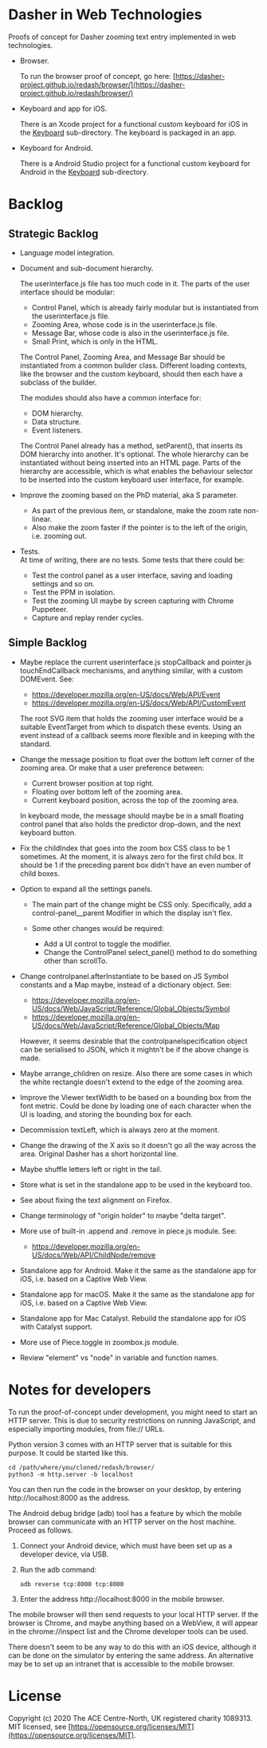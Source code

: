 # Dasher in Web Technologies
Proofs of concept for Dasher zooming text entry implemented in web technologies.

-   Browser.

    To run the browser proof of concept, go here:
    [https://dasher-project.github.io/redash/browser/](https://dasher-project.github.io/redash/browser/)

-   Keyboard and app for iOS.

    There is an Xcode project for a functional custom keyboard for iOS in the
    [Keyboard](Keyboard) sub-directory. The keyboard is packaged in an app.

-   Keyboard for Android.

    There is a Android Studio project for a functional custom keyboard for
    Android in the [Keyboard](Keyboard) sub-directory.

# Backlog
## Strategic Backlog

-   Language model integration.

-   Document and sub-document hierarchy.

    The userinterface.js file has too much code in it. The parts of the user
    interface should be modular:

    -   Control Panel, which is already fairly modular but is instantiated from
        the userinterface.js file.
    -   Zooming Area, whose code is in the userinterface.js file.
    -   Message Bar, whose code is also in the userinterface.js file.
    -   Small Print, which is only in the HTML.

    The Control Panel, Zooming Area, and Message Bar should be instantiated from
    a common builder class. Different loading contexts, like the browser and the
    custom keyboard, should then each have a subclass of the builder.

    The modules should also have a common interface for:

    -   DOM hierarchy.
    -   Data structure.
    -   Event listeners.

    The Control Panel already has a method, setParent(), that inserts its DOM
    hierarchy into another. It's optional. The whole hierarchy can be
    instantiated without being inserted into an HTML page. Parts of the
    hierarchy are accessible, which is what enables the behaviour selector to be
    inserted into the custom keyboard user interface, for example.

-   Improve the zooming based on the PhD material, aka S parameter.
    -   As part of the previous item, or standalone, make the zoom rate
        non-linear.
    -   Also make the zoom faster if the pointer is to the left of the origin, 
        i.e. zooming out.
-   Tests.  
    At time of writing, there are no tests. Some tests that there could be:

    -   Test the control panel as a user interface, saving and loading settings
        and so on.
    -   Test the PPM in isolation.
    -   Test the zooming UI maybe by screen capturing with Chrome Puppeteer.
    -   Capture and replay render cycles.

## Simple Backlog
-   Maybe replace the current userinterface.js stopCallback and pointer.js
    touchEndCallback mechanisms, and anything similar, with a custom DOMEvent.
    See:

    -   https://developer.mozilla.org/en-US/docs/Web/API/Event
    -   https://developer.mozilla.org/en-US/docs/Web/API/CustomEvent

    The root SVG item that holds the zooming user interface would be a suitable
    EventTarget from which to dispatch these events. Using an event instead of a
    callback seems more flexible and in keeping with the standard.

-   Change the message position to float over the bottom left corner of the
    zooming area. Or make that a user preference between:

    -   Current browser position at top right.
    -   Floating over bottom left of the zooming area.
    -   Current keyboard position, across the top of the zooming area.

    In keyboard mode, the message should maybe be in a small floating control
    panel that also holds the predictor drop-down, and the next keyboard button.

-   Fix the childIndex that goes into the zoom box CSS class to be 1 sometimes.
    At the moment, it is always zero for the first child box. It should be 1 if
    the preceding parent box didn't have an even number of child boxes.

-   Option to expand all the settings panels.

    -   The main part of the change might be CSS only. Specifically, add a
        control-panel__parent Modifier in which the display isn't flex.
    
    -   Some other changes would be required:
    
        -   Add a UI control to toggle the modifier.
        -   Change the ControlPanel select_panel() method to do something other
            than scrollTo.

-   Change controlpanel.afterInstantiate to be based on JS Symbol constants
    and a Map maybe, instead of a dictionary object. See:

    -   https://developer.mozilla.org/en-US/docs/Web/JavaScript/Reference/Global_Objects/Symbol
    -   https://developer.mozilla.org/en-US/docs/Web/JavaScript/Reference/Global_Objects/Map

    However, it seems desirable that the controlpanelspecification object can be
    serialised to JSON, which it mightn't be if the above change is made.

-   Maybe arrange_children on resize. Also there are some cases in which the
    white rectangle doesn't extend to the edge of the zooming area.
-   Improve the Viewer textWidth to be based on a bounding box from the font
    metric. Could be done by loading one of each character when the UI is
    loading, and storing the bounding box for each.
-   Decommission textLeft, which is always zero at the moment.
-   Change the drawing of the X axis so it doesn't go all the way across the
    area. Original Dasher has a short horizontal line.
-   Maybe shuffle letters left or right in the tail.
-   Store what is set in the standalone app to be used in the keyboard too.
-   See about fixing the text alignment on Firefox.
-   Change terminology of "origin holder" to maybe "delta target".
-   More use of built-in .append and .remove in piece.js module. See:

    -   https://developer.mozilla.org/en-US/docs/Web/API/ChildNode/remove
    

-   Standalone app for Android. Make it the same as the standalone app for iOS,
    i.e. based on a Captive Web View.

-   Standalone app for macOS. Make it the same as the standalone app for iOS,
    i.e. based on a Captive Web View.

-   Standalone app for Mac Catalyst. Rebuild the standalone app for iOS with
    Catalyst support.

-   More use of Piece.toggle in zoombox.js module.
-   Review "element" vs "node" in variable and function names.

# Notes for developers
To run the proof-of-concept under development, you might need to start an HTTP
server. This is due to security restrictions on running JavaScript, and
especially importing modules, from file:// URLs.

Python version 3 comes with an HTTP server that is suitable for this purpose. It
could be started like this.

    cd /path/where/you/cloned/redash/browser/
    python3 -m http.server -b localhost

You can then run the code in the browser on your desktop, by entering
http://localhost:8000 as the address.

The Android debug bridge (adb) tool has a feature by which the mobile browser
can communicate with an HTTP server on the host machine. Proceed as follows.

1.  Connect your Android device, which must have been set up as a developer
    device, via USB.
2.  Run the adb command:

        adb reverse tcp:8000 tcp:8000

3.  Enter the address http://localhost:8000 in the mobile browser.

The mobile browser will then send requests to your local HTTP server. If the
browser is Chrome, and maybe anything based on a WebView, it will appear in the
chrome://inspect list and the Chrome developer tools can be used.

There doesn't seem to be any way to do this with an iOS device, although it can
be done on the simulator by entering the same address. An alternative may be to
set up an intranet that is accessible to the mobile browser.

# License
Copyright (c) 2020 The ACE Centre-North, UK registered charity 1089313. MIT
licensed, see
[https://opensource.org/licenses/MIT](https://opensource.org/licenses/MIT).
